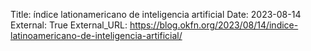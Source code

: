 Title: índice lationamericano de inteligencia artificial
Date: 2023-08-14
External: True
External_URL: https://blog.okfn.org/2023/08/14/indice-latinoamericano-de-inteligencia-artificial/
